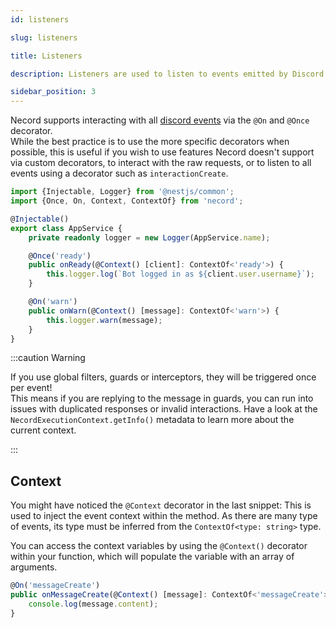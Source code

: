 ```yaml
---
id: listeners

slug: listeners

title: Listeners

description: Listeners are used to listen to events emitted by Discord. They are used to listen to events like `messageCreate`, `interactionCreate`, `guildMemberAdd`, etc.

sidebar_position: 3
---
```


Necord supports interacting with all [discord events](https://discord.js.org/#/docs/main/stable/class/Client#Events) via the `@On`
and `@Once` decorator.  
While the best practice is to use the more specific decorators when possible, this is useful if you wish to use features Necord doesn't
support via custom decorators, to interact with the raw requests, or to listen to all events using a decorator such as `interactionCreate`.

```typescript title="app.service.ts"
import {Injectable, Logger} from '@nestjs/common';
import {Once, On, Context, ContextOf} from 'necord';

@Injectable()
export class AppService {
    private readonly logger = new Logger(AppService.name);

    @Once('ready')
    public onReady(@Context() [client]: ContextOf<'ready'>) {
        this.logger.log(`Bot logged in as ${client.user.username}`);
    }

    @On('warn')
    public onWarn(@Context() [message]: ContextOf<'warn'>) {
        this.logger.warn(message);
    }
}
```

:::caution Warning

If you use global filters, guards or interceptors, they will be triggered once per event!  
This means if you are replying to the message in guards, you can run into issues with duplicated responses or invalid interactions.
Have a look at the `NecordExecutionContext.getInfo()` metadata to learn more about the current context.

:::

## Context

You might have noticed the `@Context` decorator in the last snippet: This is used to inject the event context within the method.
As there are many type of events, its type must be inferred from the `ContextOf<type: string>` type.

You can access the context variables by using the `@Context()` decorator within your function, which will populate the variable with an
array of arguments.

```typescript title="app.service.ts"
@On('messageCreate')
public onMessageCreate(@Context() [message]: ContextOf<'messageCreate'>) {
    console.log(message.content);
}
```
